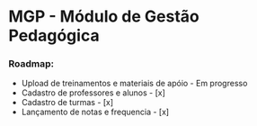# MGP - Módulo de Gestão Pedagógica

### Roadmap:
* Upload de treinamentos e materiais de apóio - Em progresso
* Cadastro de professores e alunos - [x]
* Cadastro de turmas - [x]
* Lançamento de notas e frequencia - [x]
